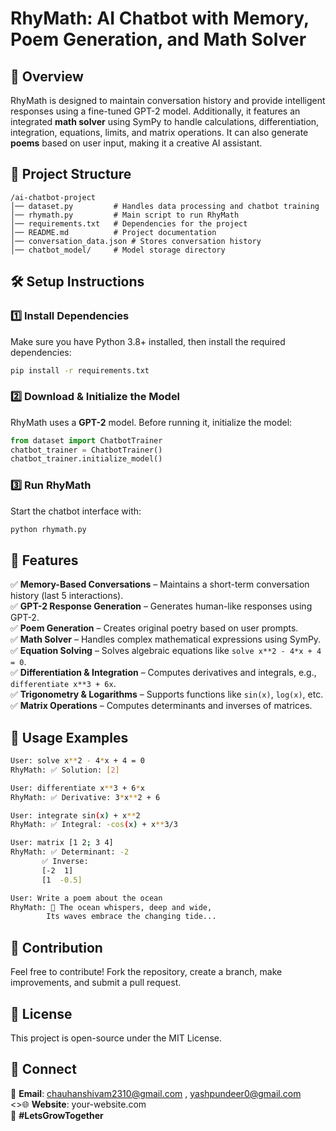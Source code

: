 # RhyMath: AI Chatbot with Memory, Poem Generation, and Math Solver

## 🚀 Overview
RhyMath is designed to maintain conversation history and provide intelligent responses using a fine-tuned GPT-2 model. Additionally, it features an integrated **math solver** using SymPy to handle calculations, differentiation, integration, equations, limits, and matrix operations. It can also generate **poems** based on user input, making it a creative AI assistant.

## 📂 Project Structure
```
/ai-chatbot-project
│── dataset.py         # Handles data processing and chatbot training
│── rhymath.py         # Main script to run RhyMath
│── requirements.txt   # Dependencies for the project
│── README.md          # Project documentation
│── conversation_data.json # Stores conversation history
│── chatbot_model/     # Model storage directory
```

## 🛠️ Setup Instructions
### 1️⃣ Install Dependencies
Make sure you have Python 3.8+ installed, then install the required dependencies:
```sh
pip install -r requirements.txt
```

### 2️⃣ Download & Initialize the Model
RhyMath uses a **GPT-2** model. Before running it, initialize the model:
```python
from dataset import ChatbotTrainer
chatbot_trainer = ChatbotTrainer()
chatbot_trainer.initialize_model()
```

### 3️⃣ Run RhyMath
Start the chatbot interface with:
```sh
python rhymath.py
```

## 🧠 Features
✅ **Memory-Based Conversations** – Maintains a short-term conversation history (last 5 interactions).  
✅ **GPT-2 Response Generation** – Generates human-like responses using GPT-2.  
✅ **Poem Generation** – Creates original poetry based on user prompts.  
✅ **Math Solver** – Handles complex mathematical expressions using SymPy.  
✅ **Equation Solving** – Solves algebraic equations like `solve x**2 - 4*x + 4 = 0`.  
✅ **Differentiation & Integration** – Computes derivatives and integrals, e.g., `differentiate x**3 + 6x`.  
✅ **Trigonometry & Logarithms** – Supports functions like `sin(x)`, `log(x)`, etc.  
✅ **Matrix Operations** – Computes determinants and inverses of matrices.  

## 🎯 Usage Examples
```sh
User: solve x**2 - 4*x + 4 = 0
RhyMath: ✅ Solution: [2]

User: differentiate x**3 + 6*x
RhyMath: ✅ Derivative: 3*x**2 + 6

User: integrate sin(x) + x**2
RhyMath: ✅ Integral: -cos(x) + x**3/3

User: matrix [1 2; 3 4]
RhyMath: ✅ Determinant: -2
       ✅ Inverse:
       [-2  1]
       [1  -0.5]

User: Write a poem about the ocean
RhyMath: 🌊 The ocean whispers, deep and wide,
        Its waves embrace the changing tide...
```

## 🤝 Contribution
Feel free to contribute! Fork the repository, create a branch, make improvements, and submit a pull request.

## 📜 License
This project is open-source under the MIT License.

## 🔗 Connect
📧 **Email**: chauhanshivam2310@gmail.com , yashpundeer0@gmail.com  
<>🌐 **Website**: your-website.com  
🚀 **#LetsGrowTogether**

